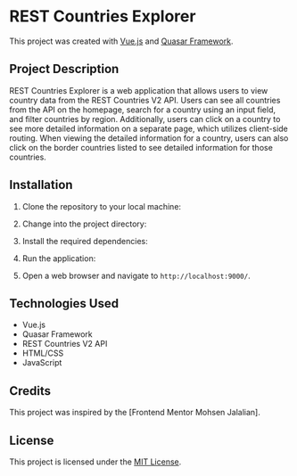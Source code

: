 # REST Countries Explorer

This project was created with [Vue.js](https://vuejs.org/) and [Quasar Framework](https://quasar.dev/).

## Project Description

REST Countries Explorer is a web application that allows users to view country data from the REST Countries V2 API. Users can see all countries from the API on the homepage, search for a country using an input field, and filter countries by region. Additionally, users can click on a country to see more detailed information on a separate page, which utilizes client-side routing. When viewing the detailed information for a country, users can also click on the border countries listed to see detailed information for those countries.

## Installation

1. Clone the repository to your local machine:

2. Change into the project directory:

3. Install the required dependencies:

4. Run the application:

5. Open a web browser and navigate to `http://localhost:9000/`.

## Technologies Used

- Vue.js
- Quasar Framework
- REST Countries V2 API
- HTML/CSS
- JavaScript

## Credits

This project was inspired by the [Frontend Mentor Mohsen Jalalian].

## License

This project is licensed under the [MIT License](https://opensource.org/licenses/MIT).
